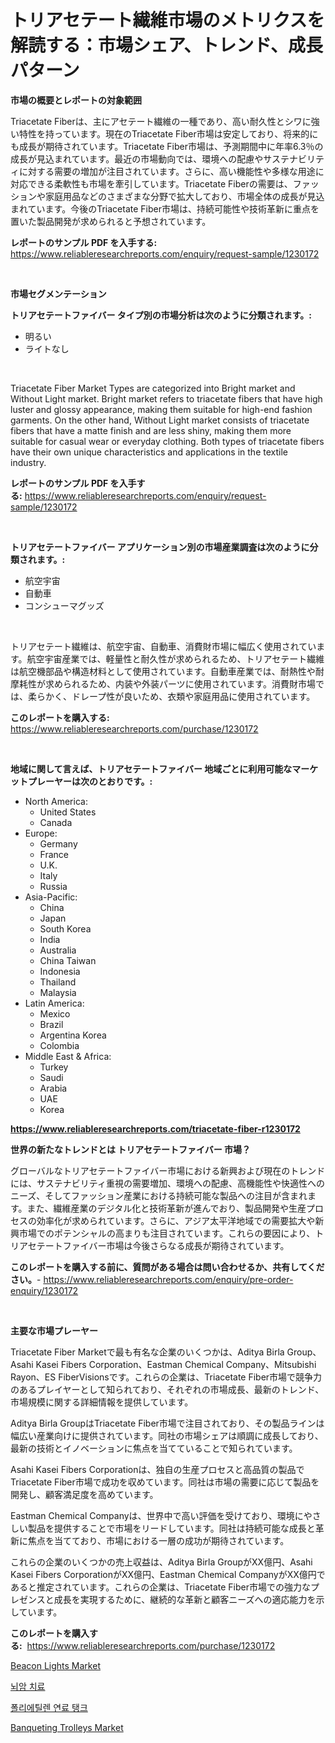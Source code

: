 <p><h1>トリアセテート繊維市場のメトリクスを解読する：市場シェア、トレンド、成長パターン</h1></p><p><strong>市場の概要とレポートの対象範囲</strong></p>
<p><p>Triacetate Fiberは、主にアセテート繊維の一種であり、高い耐久性とシワに強い特性を持っています。現在のTriacetate Fiber市場は安定しており、将来的にも成長が期待されています。Triacetate Fiber市場は、予測期間中に年率6.3％の成長が見込まれています。最近の市場動向では、環境への配慮やサステナビリティに対する需要の増加が注目されています。さらに、高い機能性や多様な用途に対応できる柔軟性も市場を牽引しています。Triacetate Fiberの需要は、ファッションや家庭用品などのさまざまな分野で拡大しており、市場全体の成長が見込まれています。今後のTriacetate Fiber市場は、持続可能性や技術革新に重点を置いた製品開発が求められると予想されています。</p></p>
<p><strong>レポートのサンプル PDF を入手する:</strong> <a href="https://www.reliableresearchreports.com/enquiry/request-sample/1230172">https://www.reliableresearchreports.com/enquiry/request-sample/1230172</a></p>
<p>&nbsp;</p>
<p><strong>市場セグメンテーション</strong></p>
<p><strong>トリアセテートファイバー タイプ別の市場分析は次のように分類されます。:</strong></p>
<p><ul><li>明るい</li><li>ライトなし</li></ul></p>
<p>&nbsp;</p>
<p><p>Triacetate Fiber Market Types are categorized into Bright market and Without Light market. Bright market refers to triacetate fibers that have high luster and glossy appearance, making them suitable for high-end fashion garments. On the other hand, Without Light market consists of triacetate fibers that have a matte finish and are less shiny, making them more suitable for casual wear or everyday clothing. Both types of triacetate fibers have their own unique characteristics and applications in the textile industry.</p></p>
<p><strong>レポートのサンプル PDF を入手する:</strong>&nbsp;<a href="https://www.reliableresearchreports.com/enquiry/request-sample/1230172">https://www.reliableresearchreports.com/enquiry/request-sample/1230172</a></p>
<p>&nbsp;</p>
<p><strong> トリアセテートファイバー アプリケーション別の市場産業調査は次のように分類されます。:</strong></p>
<p><ul><li>航空宇宙</li><li>自動車</li><li>コンシューマグッズ</li></ul></p>
<p>&nbsp;</p>
<p><p>トリアセテート繊維は、航空宇宙、自動車、消費財市場に幅広く使用されています。航空宇宙産業では、軽量性と耐久性が求められるため、トリアセテート繊維は航空機部品や構造材料として使用されています。自動車産業では、耐熱性や耐摩耗性が求められるため、内装や外装パーツに使用されています。消費財市場では、柔らかく、ドレープ性が良いため、衣類や家庭用品に使用されています。</p></p>
<p><strong>このレポートを購入する:</strong>&nbsp; <a href="https://www.reliableresearchreports.com/purchase/1230172">https://www.reliableresearchreports.com/purchase/1230172</a></p>
<p>&nbsp;</p>
<p><strong>地域に関して言えば、トリアセテートファイバー 地域ごとに利用可能なマーケットプレーヤーは次のとおりです。:</strong></p>
<p><ul>
    <li>
        North America:
        <ul>
            <li>United States</li>
            <li>Canada</li>
        </ul>
    </li>
    <li>
        Europe:
        <ul>
            <li>Germany</li>
            <li>France</li>
            <li>U.K.</li>
            <li>Italy</li>
            <li>Russia</li>
        </ul>
    </li>
    <li>
        Asia-Pacific:
        <ul>
            <li>China</li>
            <li>Japan</li>
            <li>South Korea</li>
            <li>India</li>
            <li>Australia</li>
            <li>China Taiwan</li>
            <li>Indonesia</li>
            <li>Thailand</li>
            <li>Malaysia</li>
        </ul>
    </li>
    <li>
        Latin America:
        <ul>
            <li>Mexico</li>
            <li>Brazil</li>
            <li>Argentina Korea</li>
            <li>Colombia</li>
        </ul>
    </li>
    <li>
        Middle East & Africa:
        <ul>
            <li>Turkey</li>
            <li>Saudi</li>
            <li>Arabia</li>
            <li>UAE</li>
            <li>Korea</li>
        </ul>
    </li>
    </ul></p>
<p><strong><a href="https://www.reliableresearchreports.com/triacetate-fiber-r1230172">https://www.reliableresearchreports.com/triacetate-fiber-r1230172</a></strong>&nbsp;</p>
<p><strong>世界の新たなトレンドとは トリアセテートファイバー 市場？</strong></p>
<p><p>グローバルなトリアセテートファイバー市場における新興および現在のトレンドには、サステナビリティ重視の需要増加、環境への配慮、高機能性や快適性へのニーズ、そしてファッション産業における持続可能な製品への注目が含まれます。また、繊維産業のデジタル化と技術革新が進んでおり、製品開発や生産プロセスの効率化が求められています。さらに、アジア太平洋地域での需要拡大や新興市場でのポテンシャルの高まりも注目されています。これらの要因により、トリアセテートファイバー市場は今後さらなる成長が期待されています。</p></p>
<p><strong>このレポートを購入する前に、質問がある場合は問い合わせるか、共有してください。</strong>- <a href="https://www.reliableresearchreports.com/enquiry/pre-order-enquiry/1230172">https://www.reliableresearchreports.com/enquiry/pre-order-enquiry/1230172</a></p>
<p>&nbsp;</p>
<p><strong>主要な市場プレーヤー</strong></p>
<p><p>Triacetate Fiber Marketで最も有名な企業のいくつかは、Aditya Birla Group、Asahi Kasei Fibers Corporation、Eastman Chemical Company、Mitsubishi Rayon、ES FiberVisionsです。これらの企業は、Triacetate Fiber市場で競争力のあるプレイヤーとして知られており、それぞれの市場成長、最新のトレンド、市場規模に関する詳細情報を提供しています。</p><p>Aditya Birla GroupはTriacetate Fiber市場で注目されており、その製品ラインは幅広い産業向けに提供されています。同社の市場シェアは順調に成長しており、最新の技術とイノベーションに焦点を当てていることで知られています。</p><p>Asahi Kasei Fibers Corporationは、独自の生産プロセスと高品質の製品でTriacetate Fiber市場で成功を収めています。同社は市場の需要に応じて製品を開発し、顧客満足度を高めています。</p><p>Eastman Chemical Companyは、世界中で高い評価を受けており、環境にやさしい製品を提供することで市場をリードしています。同社は持続可能な成長と革新に焦点を当てており、市場における一層の成功が期待されています。</p><p>これらの企業のいくつかの売上​​収益は、Aditya Birla GroupがXX億円、Asahi Kasei Fibers CorporationがXX億円、Eastman Chemical CompanyがXX億円であると推定されています。これらの企業は、Triacetate Fiber市場での強力なプレゼンスと成長を実現するために、継続的な革新と顧客ニーズへの適応能力を示しています。</p></p>
<p><strong>このレポートを購入する:</strong>&nbsp;&nbsp;<a href="https://www.reliableresearchreports.com/purchase/1230172">https://www.reliableresearchreports.com/purchase/1230172</a></p>
<p><p><a href="https://github.com/Sarissaschmalingtr6fz2739/Market-Research-Report-List-2/blob/main/beacon-lights-market.md">Beacon Lights Market</a></p><p><a href="https://github.com/WilburKihn5676/Market-Research-Report-List-1/blob/main/422279728545.md">뇌암 치료</a></p><p><a href="https://github.com/wallacBahrtyinger567686/Market-Research-Report-List-1/blob/main/612302528546.md">폴리에틸렌 연료 탱크</a></p><p><a href="https://github.com/jodemen/Market-Research-Report-List-2/blob/main/banqueting-trolleys-market.md">Banqueting Trolleys Market</a></p></p>